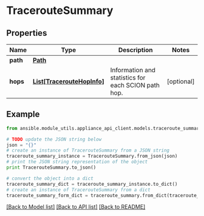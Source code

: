 # TracerouteSummary


## Properties
Name | Type | Description | Notes
------------ | ------------- | ------------- | -------------
**path** | [**Path**](Path.md) |  | 
**hops** | [**List[TracerouteHopInfo]**](TracerouteHopInfo.md) | Information and statistics for each SCION path hop. | [optional] 

## Example

```python
from ansible.module_utils.appliance_api_client.models.traceroute_summary import TracerouteSummary

# TODO update the JSON string below
json = "{}"
# create an instance of TracerouteSummary from a JSON string
traceroute_summary_instance = TracerouteSummary.from_json(json)
# print the JSON string representation of the object
print TracerouteSummary.to_json()

# convert the object into a dict
traceroute_summary_dict = traceroute_summary_instance.to_dict()
# create an instance of TracerouteSummary from a dict
traceroute_summary_form_dict = traceroute_summary.from_dict(traceroute_summary_dict)
```
[[Back to Model list]](../README.md#documentation-for-models) [[Back to API list]](../README.md#documentation-for-api-endpoints) [[Back to README]](../README.md)


